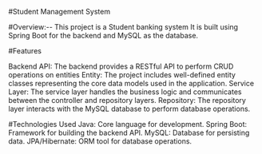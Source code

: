 #Student Management System


#Overview:--
This project is a Student banking system It is built using Spring Boot for the backend and MySQL as the database.


#Features

Backend API: The backend provides a RESTful API to perform CRUD operations on entities 
Entity: The project includes well-defined entity classes representing the core data models used in the application.
Service Layer: The service layer handles the business logic and communicates between the controller and repository layers.
Repository: The repository layer interacts with the MySQL database to perform database operations.



#Technologies Used
Java: Core language for development.
Spring Boot: Framework for building the backend API.
MySQL: Database for persisting data.
JPA/Hibernate: ORM tool for database operations.
